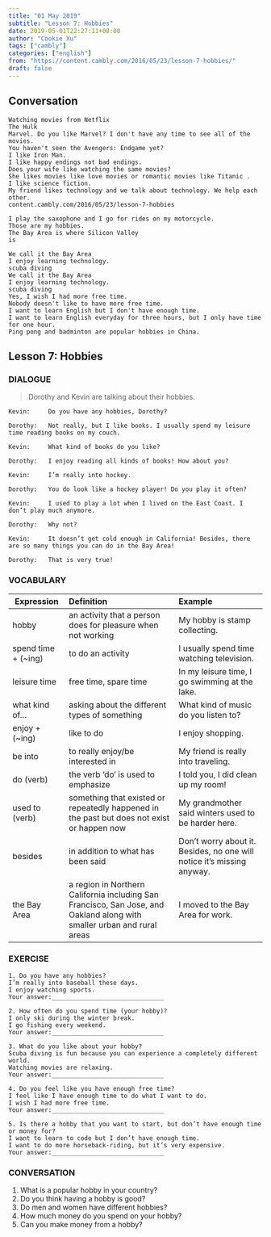 ```yaml
---
title: "01 May 2019"
subtitle: "Lesson 7: Hobbies"
date: 2019-05-01T22:27:11+08:00
author: "Cookie Xu"
tags: ["cambly"]
categories: ["english"]
from: "https://content.cambly.com/2016/05/23/lesson-7-hobbies/"
draft: false
---
```


## Conversation

```
Watching movies from Netflix
The Hulk
Marvel. Do you like Marvel? I don't have any time to see all of the movies.
You haven't seen the Avengers: Endgame yet?
I like Iron Man.
I like happy endings not bad endings.
Does your wife like watching the same movies?
She likes movies like love movies or romantic movies like Titanic .
I like science fiction.
My friend likes technology and we talk about technology. We help each other.
content.cambly.com/2016/05/23/lesson-7-hobbies

I play the saxophone and I go for rides on my motorcycle.
Those are my hobbies.
The Bay Area is where Silicon Valley
is

We call it the Bay Area
I enjoy learning technology.
scuba diving
We call it the Bay Area
I enjoy learning technology.
scuba diving
Yes, I wish I had more free time.
Nobody doesn't like to have more free time.
I want to learn English but I don't have enough time.
I want to learn English everyday for three hours, but I only have time for one hour.
Ping pong and badminton are popular hobbies in China.

```


## Lesson 7: Hobbies

### DIALOGUE

> Dorothy and Kevin are talking about their hobbies.
  
```
Kevin:     Do you have any hobbies, Dorothy?

Dorothy:   Not really, but I like books. I usually spend my leisure time reading books on my couch.

Kevin:     What kind of books do you like?

Dorothy:   I enjoy reading all kinds of books! How about you?

Kevin:     I’m really into hockey.

Dorothy:   You do look like a hockey player! Do you play it often?

Kevin:     I used to play a lot when I lived on the East Coast. I don’t play much anymore.

Dorothy:   Why not?

Kevin:     It doesn’t get cold enough in California! Besides, there are so many things you can do in the Bay Area!

Dorothy:   That is very true!
```

### VOCABULARY

|  Expression   |      Definition      |  Example |
|------------| :----------------|:--------|
|hobby|an activity that a person does for pleasure when not working|My hobby is stamp collecting.|
|spend time + (~ing)|to do an activity|I usually spend time watching television.|
|leisure time|free time, spare time|In my leisure time, I go swimming at the lake.|
|what kind of…|asking about the different types of something|What kind of music do you listen to?|
|enjoy + (~ing)|like to do|I enjoy shopping.|
|be into|to really enjoy/be interested in|My friend is really into traveling.|
|do (verb)|the verb ‘do’ is used to emphasize|I told you, I did clean up my room!|
|used to (verb)|something that existed or repeatedly happened in the past but does not exist or happen now|My grandmother said winters used to be harder here.|
|besides|in addition to what has been said|Don’t worry about it. Besides, no one will notice it’s missing anyway.|
|the Bay Area|a region in Northern California including San Francisco, San Jose, and Oakland along with smaller urban and rural areas|I moved to the Bay Area for work.|

### EXERCISE

```
1. Do you have any hobbies?
I’m really into baseball these days.
I enjoy watching sports.
Your answer:_______________________________

2. How often do you spend time (your hobby)?
I only ski during the winter break.
I go fishing every weekend.
Your answer:_______________________________

3. What do you like about your hobby?
Scuba diving is fun because you can experience a completely different world.
Watching movies are relaxing.
Your answer:_______________________________

4. Do you feel like you have enough free time?
I feel like I have enough time to do what I want to do.
I wish I had more free time.
Your answer:_______________________________

5. Is there a hobby that you want to start, but don’t have enough time or money for?
I want to learn to code but I don’t have enough time.
I want to do more horseback-riding, but it’s very expensive.
Your answer:_______________________________
```


### CONVERSATION

1. What is a popular hobby in your country?
2. Do you think having a hobby is good?
3. Do men and women have different hobbies?
4. How much money do you spend on your hobby?
5. Can you make money from a hobby?